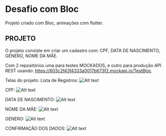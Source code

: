 # Desafio com Bloc
Projeto criado com Bloc, animações com flutter.

## PROJETO

O projeto consiste em criar um cadastro com: CPF, DATA DE NASCIMENTO, GENERO, NOME DA MÃE.

Com 2 repositórios uma para testes MOCKADOS, e outro para produção API REST usando: https://603c2f43f4333a0017b673f2.mockapi.io/TestBloc

Telas do projeto:
Lista de Registros: 
![Alt text](https://github.com/aldovieir/desafio_bloc/blob/main/assets/lista.jpg?raw=true "LISTA DE REGISTROS")

CPF:
![Alt text](https://github.com/aldovieir/desafio_bloc/blob/main/assets/cpf.jpg?raw=true "CPF")

DATA DE NASCIMENTO:
![Alt text](https://github.com/aldovieir/desafio_bloc/blob/main/assets/nascimento.jpg?raw=true "DATA DE NASCIMENTO")

NOME DA MÃE:
![Alt text](https://github.com/aldovieir/desafio_bloc/blob/main/assets/nomemae.jpg?raw=true "NOME DA MÃE")

GENERO:
![Alt text](https://github.com/aldovieir/desafio_bloc/blob/main/assets/genero.jpg?raw=true "GENERO")

CONFIRMAÇÃO DOS DADOS:
![Alt text](https://github.com/aldovieir/desafio_bloc/blob/main/assets/confirm.jpg?raw=true "CONFIRMAÇÃO DOS DADOS")






